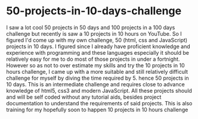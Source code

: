 # 50-projects-in-10-days-challenge
I saw a lot cool 50 projects in 50 days and 100 projects in a 100 days challenge but recently is saw a 10 projects in 10 hours on YouTube. So I figured I'd come up with my own challenge, 50 (html, css and JavaScript) projects in 10 days. I figured since I already have proficient knowledge and experience with programming and these languages especially it should be relatively easy for me to do most of those projects in under a fortnight. However so as not to over estimate my skills and try the 10 projects in 10 hours challenge, I came up with a more suitable and still relatively difficult challenge for myself by diving the time required by 5. hence 50 projects in 10 days. This is an intermediate challenge and requires close to advance knowledge of html5, css3 and modern JavaScript. All these projects should and will be self coded without any tutorial aids, besides project documentation to understand the requirements of said projects. This is also training for my hopefully soon to happen 10 projects in 10 hours challenge
